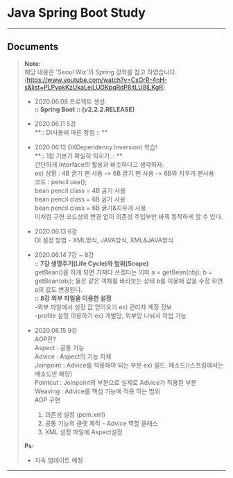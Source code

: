 Java Spring Boot Study
===================
----------


Documents
-------------

> **Note:**  
> 해당 내용은 'Seoul Wiz'의 Spring 강좌를 참고 하였습니다.   
(https://www.youtube.com/watch?v=CsOrR-4nH-s&list=PLPvokKzUkaLeiLUDKpqRdP8jtLU8lLKgR)   
> - 2020.06.08 프로젝트 생성.    
>**:: Spring Boot ::        (v2.2.2.RELEASE)**  
>  
> - 2020.06.11 5강     
>**:: DI사용에 따른 장점 ::        **  
>   
> - 2020.06.12 DI(Dependency Inversion) 학습!       
>**:: 1장 기본기 확실히 익히기 ::  **  
>  간단하게 Interface의 활용과 비슷하다고 생각하자.  
>  ex) 상황 : 4B 굵기 팬 사용 -> 6B 굵기 팬 사용 -> 6B와 지우개 팬사용  
>  코드 : pencil.use();  
> bean pencil class = 4B 굵기 사용  
> bean pencil class = 6B 굵기 사용  
> bean pencil class = 6B 굵기&지우개 사용  
>  이처럼 구현 코드상의 변경 없이 의존성 주입부만 바꿔 동작하게 할 수 있다.  
>  
> - 2020.06.13 6강     
>  DI 설정 방법 - XML방식, JAVA방식, XML&JAVA방식  
>  
> - 2020.06.14 7강 ~ 8강  
> **:: 7강 생명주기(Life Cycle)와 범위(Scope)**  
>  getBean()을 하게 되면 가져다 쓰겠다는 의미
>  a = getBean(obj);
>  b = getBean(obj);
>  둘은 같은 객체를 바라보는 상태
>  b를 이용해 값을 수정 하면 a의 값도 변경된다.      
> **:: 8강 외부 파일을 이용한 설정**  
>   -외부 파일에서 설정 값 얻어오기 ex) 관리자 계정 정보  
>   -profile 설정 이용하기 ex) 개발망, 외부망 나눠서 작업 가능   
>     
> - 2020.06.15 9강  
>  AOP란?  
>  Aspect : 공통 기능  
>  Advice : Aspect의 기능 자체  
>  Joinpoint : Advice를 적용해야 되는 부분 ex) 필드, 메소드)(스프링에서는 메소드만 해당)   
>  Pointcut : Joinpoint의 부분으로 실제로 Advice가 적용된 부분  
>  Weaving : Advice를 핵심 기능에 적용 하는 범위   
>  AOP 구현  
>   1) 의존성 설정 (pom.xml)  
>   2) 공통 기능의 클랫 제작 - Advice 역할 클래스  
>   3) XML 설정 파일에 Aspect설정   
>   
>
> **Ps:**   
> - 지속 업데이트 예정  

----------
